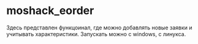 # moshack_eorder
Здесь представлен функцоинал, где можно добавлять новые заявки и учитывать характеристики.
Запускать можно с windows, с линукса.
